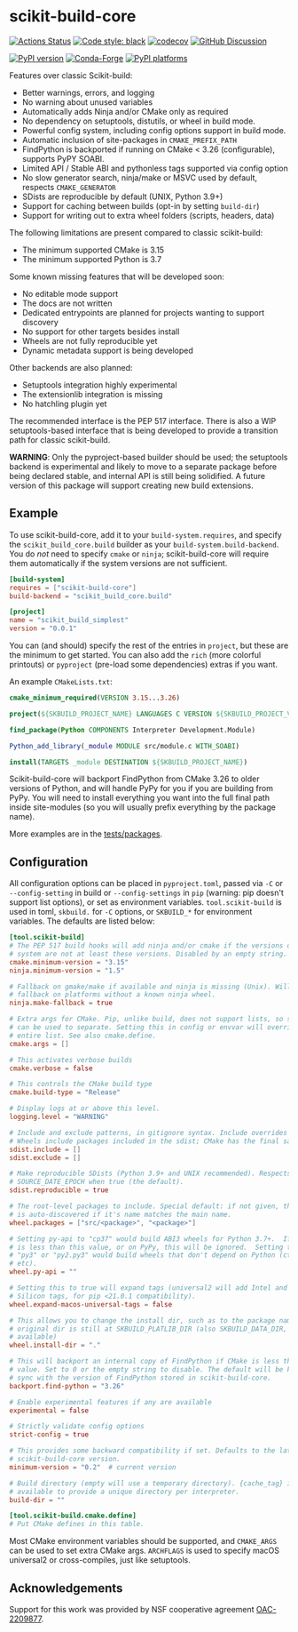 # scikit-build-core

[![Actions Status][actions-badge]][actions-link]
[![Code style: black][black-badge]][black-link]
[![codecov][codecov-badge]][codecov-link]
[![GitHub Discussion][github-discussions-badge]][github-discussions-link]

[![PyPI version][pypi-version]][pypi-link]
[![Conda-Forge][conda-badge]][conda-link]
[![PyPI platforms][pypi-platforms]][pypi-link]

<!-- Not implemented yet
[![Documentation Status][rtd-badge]][rtd-link]
[![Gitter][gitter-badge]][gitter-link]
-->

<!-- SPHINX-START -->

Features over classic Scikit-build:

- Better warnings, errors, and logging
- No warning about unused variables
- Automatically adds Ninja and/or CMake only as required
- No dependency on setuptools, distutils, or wheel in build mode.
- Powerful config system, including config options support in build mode.
- Automatic inclusion of site-packages in `CMAKE_PREFIX_PATH`
- FindPython is backported if running on CMake < 3.26 (configurable), supports
  PyPY SOABI.
- Limited API / Stable ABI and pythonless tags supported via config option
- No slow generator search, ninja/make or MSVC used by default, respects
  `CMAKE_GENERATOR`
- SDists are reproducible by default (UNIX, Python 3.9+)
- Support for caching between builds (opt-in by setting `build-dir`)
- Support for writing out to extra wheel folders (scripts, headers, data)

The following limitations are present compared to classic scikit-build:

- The minimum supported CMake is 3.15
- The minimum supported Python is 3.7

Some known missing features that will be developed soon:

- No editable mode support
- The docs are not written
- Dedicated entrypoints are planned for projects wanting to support discovery
- No support for other targets besides install
- Wheels are not fully reproducible yet
- Dynamic metadata support is being developed

Other backends are also planned:

- Setuptools integration highly experimental
- The extensionlib integration is missing
- No hatchling plugin yet

The recommended interface is the PEP 517 interface. There is also a WIP
setuptools-based interface that is being developed to provide a transition path
for classic scikit-build.

**WARNING**: Only the pyproject-based builder should be used; the setuptools
backend is experimental and likely to move to a separate package before being
declared stable, and internal API is still being solidified. A future version of
this package will support creating new build extensions.

## Example

To use scikit-build-core, add it to your `build-system.requires`, and specify
the `scikit_build_core.build` builder as your `build-system.build-backend`. You
do _not_ need to specify `cmake` or `ninja`; scikit-build-core will require them
automatically if the system versions are not sufficient.

```toml
[build-system]
requires = ["scikit-build-core"]
build-backend = "scikit_build_core.build"

[project]
name = "scikit_build_simplest"
version = "0.0.1"
```

You can (and should) specify the rest of the entries in `project`, but these are
the minimum to get started. You can also add the `rich` (more colorful
printouts) or `pyproject` (pre-load some dependencies) extras if you want.

An example `CMakeLists.txt`:

```cmake
cmake_minimum_required(VERSION 3.15...3.26)

project(${SKBUILD_PROJECT_NAME} LANGUAGES C VERSION ${SKBUILD_PROJECT_VERSION})

find_package(Python COMPONENTS Interpreter Development.Module)

Python_add_library(_module MODULE src/module.c WITH_SOABI)

install(TARGETS _module DESTINATION ${SKBUILD_PROJECT_NAME})
```

Scikit-build-core will backport FindPython from CMake 3.26 to older versions of
Python, and will handle PyPy for you if you are building from PyPy. You will
need to install everything you want into the full final path inside site-modules
(so you will usually prefix everything by the package name).

More examples are in the
[tests/packages](https://github.com/scikit-build/scikit-build-core/tree/main/tests/packages).

## Configuration

All configuration options can be placed in `pyproject.toml`, passed via `-C` or
`--config-setting` in build or `--config-settings` in `pip` (warning: pip
doesn't support list options), or set as environment variables.
`tool.scikit-build` is used in toml, `skbuild.` for `-C` options, or `SKBUILD_*`
for environment variables. The defaults are listed below:

```toml
[tool.scikit-build]
# The PEP 517 build hooks will add ninja and/or cmake if the versions on the
# system are not at least these versions. Disabled by an empty string.
cmake.minimum-version = "3.15"
ninja.minimum-version = "1.5"

# Fallback on gmake/make if available and ninja is missing (Unix). Will only
# fallback on platforms without a known ninja wheel.
ninja.make-fallback = true

# Extra args for CMake. Pip, unlike build, does not support lists, so semicolon
# can be used to separate. Setting this in config or envvar will override the
# entire list. See also cmake.define.
cmake.args = []

# This activates verbose builds
cmake.verbose = false

# This controls the CMake build type
cmake.build-type = "Release"

# Display logs at or above this level.
logging.level = "WARNING"

# Include and exclude patterns, in gitignore syntax. Include overrides exclude.
# Wheels include packages included in the sdist; CMake has the final say.
sdist.include = []
sdist.exclude = []

# Make reproducible SDists (Python 3.9+ and UNIX recommended). Respects
# SOURCE_DATE_EPOCH when true (the default).
sdist.reproducible = true

# The root-level packages to include. Special default: if not given, the package
# is auto-discovered if it's name matches the main name.
wheel.packages = ["src/<package>", "<package>"]

# Setting py-api to "cp37" would build ABI3 wheels for Python 3.7+.  If CPython
# is less than this value, or on PyPy, this will be ignored.  Setting the api to
# "py3" or "py2.py3" would build wheels that don't depend on Python (ctypes,
# etc).
wheel.py-api = ""

# Setting this to true will expand tags (universal2 will add Intel and Apple
# Silicon tags, for pip <21.0.1 compatibility).
wheel.expand-macos-universal-tags = false

# This allows you to change the install dir, such as to the package name. The
# original dir is still at SKBUILD_PLATLIB_DIR (also SKBUILD_DATA_DIR, etc. are
# available)
wheel.install-dir = "."

# This will backport an internal copy of FindPython if CMake is less than this
# value. Set to 0 or the empty string to disable. The default will be kept in
# sync with the version of FindPython stored in scikit-build-core.
backport.find-python = "3.26"

# Enable experimental features if any are available
experimental = false

# Strictly validate config options
strict-config = true

# This provides some backward compatibility if set. Defaults to the latest
# scikit-build-core version.
minimum-version = "0.2"  # current version

# Build directory (empty will use a temporary directory). {cache_tag} is
# available to provide a unique directory per interpreter.
build-dir = ""

[tool.scikit-build.cmake.define]
# Put CMake defines in this table.
```

Most CMake environment variables should be supported, and `CMAKE_ARGS` can be
used to set extra CMake args. `ARCHFLAGS` is used to specify macOS universal2 or
cross-compiles, just like setuptools.

## Acknowledgements

Support for this work was provided by NSF cooperative agreement [OAC-2209877][].

<!-- prettier-ignore-start -->
[actions-badge]:            https://github.com/scikit-build/scikit-build-core/workflows/CI/badge.svg
[actions-link]:             https://github.com/scikit-build/scikit-build-core/actions
[black-badge]:              https://img.shields.io/badge/code%20style-black-000000.svg
[black-link]:               https://github.com/psf/black
[conda-badge]:              https://img.shields.io/conda/vn/conda-forge/scikit-build-core
[conda-link]:               https://github.com/conda-forge/scikit-build-core-feedstock
[github-discussions-badge]: https://img.shields.io/static/v1?label=Discussions&message=Ask&color=blue&logo=github
[github-discussions-link]:  https://github.com/orgs/scikit-build/discussions
[gitter-badge]:             https://badges.gitter.im/https://github.com/scikit-build/scikit-build-core/community.svg
[gitter-link]:              https://gitter.im/https://github.com/scikit-build/scikit-build-core/community?utm_source=badge&utm_medium=badge&utm_campaign=pr-badge
[codecov-badge]:            https://codecov.io/gh/scikit-build/scikit-build-core/branch/main/graph/badge.svg?token=ZLbQzIvyG8
[codecov-link]:             https://codecov.io/gh/scikit-build/scikit-build-core
[pypi-link]:                https://pypi.org/project/scikit-build-core/
[pypi-platforms]:           https://img.shields.io/pypi/pyversions/scikit-build-core
[pypi-version]:             https://badge.fury.io/py/scikit-build-core.svg
[rtd-badge]:                https://readthedocs.org/projects/scikit-build-core/badge/?version=latest
[rtd-link]:                 https://scikit-build-core.readthedocs.io/en/latest/?badge=latest
[OAC-2209877]:              https://www.nsf.gov/awardsearch/showAward?AWD_ID=2209877&HistoricalAwards=false
<!-- prettier-ignore-end -->
